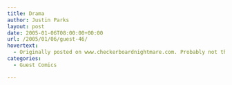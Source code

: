 ```yaml
---
title: Drama
author: Justin Parks
layout: post
date: 2005-01-06T08:00:00+00:00
url: /2005/01/06/guest-46/
hovertext:
  - Originally posted on www.checkerboardnightmare.com. Probably not there anymore
categories:
  - Guest Comics

---
```

